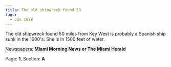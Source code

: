 ```yaml
---  
title: The old shipwreck found 50  
tags:  
  - Jun 1989  
---  
```

  
The old shipwreck found 50 miles from Key West is probably a Spanish ship sunk in the 1600's. She is in 1500 feet of water.  
  
Newspapers: **Miami Morning News or The Miami Herald**  
  
Page: **1**, Section: **A** 
